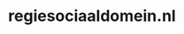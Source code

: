 ---
layout: post
title:  "regiesociaaldomein.nl"
internal_url:  "/data/regiesociaaldomein.nl.html"
categories: dutchgov
---